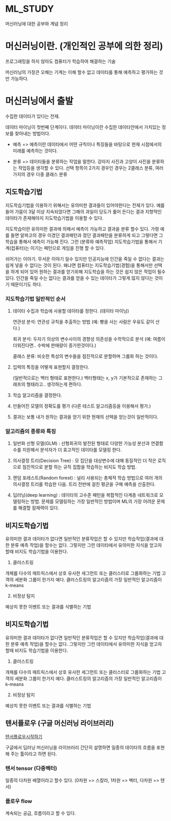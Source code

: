 # ML_STUDY
머신러닝에 대한 공부와 계념 정리

# 머신러닝이란. (개인적인 공부에 의한 정리)

프로그래밍을 하지 않아도 컴퓨터가 학습하여 해결하는 기술

머신러닝의 가장큰 오해는 기계는 이해 할수 없고 데이타를 통해 예측하고 평가하는 것만 가능하다.


# 머신러닝에서 출발

수집한 데이타가 있다는 전재.

데이터 마이닝이 첫번째 단계이다. 데이터 마이닝이란 수집한 데이타안에서 가치있는 정보를 찾아내는 방법이다.

 - 예측 =>
 예측이란 데이타에서 어떤 규칙이나 특징들을 바탕으로 현재 시점에서의 미래를 예측하는 것이다.

 - 분류 =>
 데이타들을 분류하는 작업을 말한다. 강아지 사진과 고양이 사진을 분류하는 작업등을 생각할 수 있다.
 선택 항목이 2가지 경우인 경우는 2클래스 분류, 여러가지의 경우 다중 클래스 분류

## 지도학습기법

지도학습기법을 이용하기 위해서는 유의미한 결과들이 있어야한다는 전재가 있다.
예를 들어 가뭄이 3달 이상 지속되었다면 그해의 과일이 당도가 줋어 든다는 결과 지향적인 데이타가 존재해야지 지도학습기법을 이용할 수 있다.

지도학습이란 유의미한 결과에 의해서 예측이 가능하고 결과을 분류 할수 있다.
가령 예를 들면 알파고의 경우 이겼던 결과패턴과 졌던 결과패턴을 분류하게 되고 그렇다면 그 학습을 통해서 예측이 가능해 진다. 그런 (분류와 예측작업) 지도학습기법을 통해서 기계(컵퓨터)는 이기는 패턴으로 게임을 진행 할 수 있다.

쉬어가는 이야기. 무서운 이야기 일수 있지만 인공지능에 인간을 죽일 수 없다는 결과는 쉽게 넣을 수 없다는 것이 된다. 왜냐면 컴퓨터는 지도학습기법(경험)을 통해서만 선택을 하게 되어 있어 원하는 결과를 얻기위해 지도학습을 하는 것은 쉽지 않은 작업이 될수 있다. 인간을 죽일 수는 없다는 결과를 얻을 수 있는 데이타가 그렇게 많지 않다는 것이기 때문이기도 하다.

### 지도학습기법 일반적인 순서

1. 데이타 수집과 학습에 사용할 데이타를 정한다. (데이타 마이닝)

   연관성 분석: 연관성 규칙을 추출하는 방법 (예: 빵을 사는 사람은 우유도 같이 산다.)

   회귀 분석: 두자기 의상의 변수사이의 경향성 의존성을 수학적으로 분석 (예: 여름이 더워진다면.. 수박에 판매량이 증가한것이다.)

   클래스 분류: 비슷한 특성의 변수들을 점진적으로 분할하며 그룹화 하는 것이다.


2. 입력의 특징을 어떻게 표현할지 결정한다.

   (일반적으로는 백터 형태로 표현한다.) 백터형태는 x, y가 기본적으로 존재하는 그래프의 형태라고.. 생각하는게 편하다.

3. 학습 알고리즘을 결정한다.
4. 만들어진 모델의 정확도를 평가 (다른 테스트 알고리즘등을 이용해서 평가.)
5. 결과는 보통 내가 원하는 결과을 얻기 위한 현재의 선택을 얻는것이 일반적이다.

### 알고리즘의 종류와 특징

1. 일반화 선형 모델(GLM) :
선형회귀의 발전된 형태로 다양한 가능성 분산과 연결함수를 지원해서 분석자가 더 효고적인 데이타를 모델링 한다.

2. 의사결정 트리(Decision Tree) :
모 집단을 대상변수에 대해 동질적인 더 작은 로직으로 점진적으로 분할 하는 규직 집합을 학습하는 비지도 학습 방법.

3. 랜덤 포레스트(Random forest) :
널리  사용되는 총체적 학습 방법으로 여러 개의 의사결정 트리를 학습한 다음. 트리 전반에 걸친 평균을 구해 예측을 산출한다.

4. 딥러닝(deep learning) :
데이타의 고수준 패턴을 복합적인 다계층 네트워크로 모델링하는 방법.
문제를 모델링하는 가장 일반적인 방법이며 ML의 가장 어려운 문제를 해결할 잠재력이 있다.


## 비지도학습기법

유의미한 결과 데이타가 없다면 일반적인 분류작업은 할 수 있지만 학습작업(결과에 대한 분류 예측 작업)을 할수는 없다. 그렇지만 그런 데이타에서 유의미한 지식을 얻고자 할때 비지도 학습기법을 이용한다.

1. 클러스트링

개체를 다수의 매트릭스에서 상호 유사한 세그먼트 또는 클러스터로 그룹화하는 기법
고객의 세분화 그룹이 한가지 예다. 클러스트링의 알고리즘의 가장 일반적인 알고리즘이 k-means

2. 비정상 탐지

예상치 못한 이벤트 또는 결과를 식별하는 기법

## 비지도학습기법

유의미한 결과 데이타가 없다면 일반적인 분류작업은 할 수 있지만 학습작업(결과에 대한 분류 예측 작업)을 할수는 없다. 그렇지만 그런 데이타에서 유의미한 지식을 얻고자 할때 비지도 학습기법을 이용한다.

1. 클러스트링

개체를 다수의 매트릭스에서 상호 유사한 세그먼트 또는 클러스터로 그룹화하는 기법
고객의 세분화 그룹이 한가지 예다. 클러스트링의 알고리즘의 가장 일반적인 알고리즘이 k-means

2. 비정상 탐지

예상치 못한 이벤트 또는 결과를 식별하는 기법


## 텐서플로우 (구글 머신러닝 라이브러리)

<a href="https://gist.github.com/haje01/202ac276bace4b25dd3f" target="_blank">텐서플로우시작하기</a>

구글에서 딥러닝 머신러닝을 라이브러리 간단히 설명하면 일종의 데이타의 흐름을 포현해 주는 툴이라고 하면 된다.

### 텐서 tensor (다중벡터)
일종의 다차원 배열이라고 할수 있다. (0차원 => 스칼라, 1차원 => 벡터, 다차원 => 텐서)
### 플로우 flow
계속되는 공급, 흐름이라고 할 수 있다.
